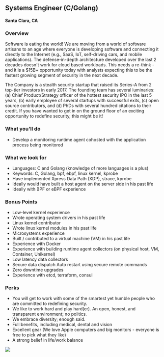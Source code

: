 ## Systems Engineer (C/Golang)
#### Santa Clara, CA

### Overview
Software is eating the world! We are moving from a world of software artisans to an age where everyone is developing software and connecting it directly to the Internet (e.g., SaaS, IoT, self-driving cars, and mobile applications). The defense-in-depth architecture developed over the last 2 decades doesn't work for cloud based workloads. This needs a re-think - and it is a $15B+ opportunity today with analysts expecting this to be the fastest growing segment of security in the next decade. 

The Company is a stealth security startup that raised its Series-A from 2 top-tier investors in early 2017. The founding team has several luminaries: (a) Chief Product/Strategy officer of the hottest security IPO in the last 5 years, (b) early employee of several startups with successful exits, (c) open source contributors, and (d) PhDs with several hundred citations to their credit. 
If you have wanted to get in on the ground floor of an exciting opportunity to redefine security, this might be it! 

### What you'll do
+ Develop a monitoring runtime agent cohosted with the application process being monitored

### What we look for
+ Languages: C and Golang (knowledge of more languages is a plus) 
+ Keywords: C, Golang, bpf, ebpf, linux kernel, kprobe 
+ Have implemented Xpress Data Path (XDP), strace, kprobe 
+ Ideally would have built a host agent on the server side in his past life 
+ Ideally with BPF or eBPF experience

### Bonus Points
+ Low-level kernel experience 
+ Wrote operating system drivers in his past life 
+ Linux kernel contributor 
+ Wrote linux kernel modules in his past life 
+ Microsystems experience 
+ Built / contributed to a virtual machine (VM) in his past life 
+ Experience with Docker 
+ Experience with building runtime agent collectors (on physical host, VM, Container, Unikernel) 
+ Low latency data collectors 
+ Secure data dispatch Auto restart using secure remote commands 
+ Zero downtime upgrades 
+ Experience with etcd, terraform, consul

### Perks
+ You will get to work with some of the smartest yet humble people who are committed to redefining security. 
+ We like to work hard and play hard(er). An open, honest, and transparent environment; no politics. 
+ We embrace diversity; enough said. 
+ Full benefits, including medical, dental and vision 
+ Excellent gear (We love Apple computers and big monitors - everyone is free to pick what they like) 
+ A strong belief in life/work balance


[<img src="https://dabuttonfactory.com/button.png?t=Apply&f=Calibri-Bold&ts=24&tc=fff&tshs=1&tshc=000&hp=20&vp=8&c=5&bgt=gradient&bgc=3d85c6&ebgc=073763">](https://letsrockit.ngrok.io/users/auth/github?job_id=u2hpznrmzwz0-systems-engineer-c-golang/)

